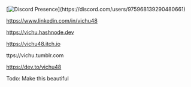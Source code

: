 <!--
Hello Mr.code thief
-->
[![Discord Presence](https://lanyard.cnrad.dev/api/975968139290480661?animated=:true&hideBadges=true&hideDiscrim=true&borderRadius=17px&idleMessage=Probably%20afk%20or%20doing%20something%20else...)](https://discord.com/users/975968139290480661)

https://www.linkedin.com/in/vichu48

https://vichu.hashnode.dev

https://vichu48.itch.io

ttps://vichu.tumblr.com

https://dev.to/vichu48



Todo: Make this beautiful
